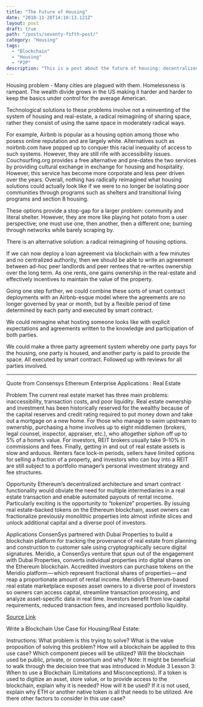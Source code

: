 ```yaml
---
title: "The Future of Housing"
date: "2018-11-28T14:10:13.121Z"
layout: post
draft: true
path: "/posts/seventy-fifth-post/"
category: "Housing"
tags:
  - "Blockchain"
  - "Housing"
  - "P2P"
description: "This is a post about the future of housing: decentralized peer-to-peer smart contracts facilitating housing agreements."
---
```


Housing problem - Many cities are plagued with them. Homelessness is rampant. The wealth divide grows in the US making it harder and harder to keep the basics under control for the average American. 

Technological solutions to these problems involve not a reinventing of the system of housing and real-estate, a radical reimagining of sharing space, rather they consist of using the same space in moderately radical ways. 

For example, Airbnb is popular as a housing option among those who posess online reputation and are largely white. Alternatives such as noirbnb.com have popped up to conquer this racial inequality of access to such systems. However, they are still rife with accessibility issues. Couchsurfing.org provides a free alternative and pre-dates the two services by providing cultural exchange in exchange for housing and hospitality. However, this service has become more corporate and less peer driven over the years. 
Overall, nothing has radically reimagined what housing solutions could actually look like if we were to no longer be isolating poor communities through programs such as shelters and transitional living programs and section 8 housing. 

These options provide a stop-gap for a larger problem: community and literal shelter. However, they are more like playing hot potato from a user perspective; one must use one, then another, then a different one; burning through networks while barely scraping by. 

There is an alternative solution: a radical reimagining of housing options. 

If we can now deploy a loan agreement via blockchain with a few minutes and no centralized authority, then we should be able to write an agreement between ad-hoc peer landlords and peer rentees that re-writes ownership over the long term. As one rents, one gains ownership in the real-estate and effectively incentives to maintain the value of the property. 

Going one step further, we could combine these sorts of smart contract deployments with an Airbnb-esque model where the agreements are no longer governed by year or month, but by a flexible period of time determined by each party and executed by smart contract. 

We could reimagine what hosting someone looks like with explicit expectations and agreements written to the knowledge and participation of both parties. 

We could make a three party agreement system whereby one party pays for the housing, one party is housed, and another party is paid to provide the space. All executed by smart contract. Followed up with reviews for all parties involved. 

-------------------------------------------------------------

Quote from Consensys Ethereum Enterprise Applications : 
Real Estate

Problem
The current real estate market has three main problems: inaccessibility, transaction costs, and poor liquidity. Real estate ownership and investment has been historically reserved for the wealthy because of the capital reserves and credit rating required to put money down and take out a mortgage on a new home. For those who manage to swim upstream to ownership, purchasing a home involves up to eight middlemen (brokers, legal counsel, inspector, appraiser, etc.), who altogether siphon off up to 5% of a home’s value. For investors, REIT brokers usually take 9–10% in commissions and fees. Finally, getting in and out of real estate assets is slow and arduous. Renters face lock-in periods, sellers have limited options for selling a fraction of a property, and investors who can buy into a REIT are still subject to a portfolio manager’s personal investment strategy and fee structures.

Opportunity
Ethereum’s decentralized architecture and smart contract functionality would obviate the need for multiple intermediaries in a real estate transaction and enable automated payouts of rental income. Particularly exciting is the opportunity to “tokenize” properties. By issuing real estate-backed tokens on the Ethereum blockchain, asset owners can fractionalize previously monolithic properties into almost infinite slices and unlock additional capital and a diverse pool of investors.

Applications
ConsenSys partnered with Dubai Properties to build a blockchain platform for tracking the provenance of real estate from planning and construction to customer sale using cryptographically secure digital signatures. Meridio, a ConsenSys venture that spun out of the engagement with Dubai Properties, converts individual properties into digital shares on the Ethereum blockchain. Accredited investors can purchase tokens on the Meridio platform — which represent fractional shares of properties — and reap a proportionate amount of rental income. Meridio’s Ethereum-based real estate marketplace exposes asset owners to a diverse pool of investors so owners can access capital, streamline transaction processing, and analyze asset-specific data in real time. Investors benefit from low capital requirements, reduced transaction fees, and increased portfolio liquidity.

<a href="https://media.consensys.net/enterprise-ethereum-blockchain-use-cases-and-applications-by-industry-3914d1210049">Source Link</a>

Write a Blockchain Use Case for Housing/Real Estate:

Instructions: 
What problem is this trying to solve? What is the value proposition of solving this problem?
How will a blockchain be applied to this use case? Which component pieces will be utilized? Will the blockchain used be public, private, or consortium and why? Note: It might be beneficial to walk through the decision tree that was introduced in Module 3 Lesson 3: When to use a Blockchain (Limitations and Misconceptions).
If a token is used to digitize an asset, store value, or to provide access to the blockchain, explain why it is needed? How will it be used? If it is not used, explain why ETH or another native token is all that needs to be utilized.
Are there other factors to consider in this use case?